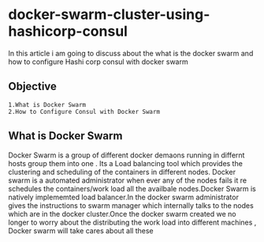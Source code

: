 # docker-swarm-cluster-using-hashicorp-consul

In this article i am going to discuss about the what is the docker swarm and how to configure Hashi corp consul
with docker swarm

## Objective

```
1.What is Docker Swarm
2.How to Configure Consul with Docker Swarm

```


## What is Docker Swarm

Docker Swarm is a group of different docker demaons running in differnt hosts group them into one . 
Its a Load balancing tool which provides the clustering and scheduling of the containers in different nodes.
Docker swarm is a automated administrator when ever any of the nodes fails it re schedules the containers/work load 
all the availbale nodes.Docker Swarm is natively implememted load balancer.In the docker swarm administrator gives the instructions to swarm manager which internally talks to the nodes which are in the docker cluster.Once the docker swarm created we no longer to worry about the distributing the work load into different machines , Docker swarm will take cares about all these
 	




